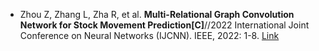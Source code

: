 * Zhou Z, Zhang L, Zha R, et al. <b>Multi-Relational Graph Convolution Network for Stock Movement Prediction[C]</b>//2022 International Joint Conference on Neural Networks (IJCNN). IEEE, 2022: 1-8. [Link](https://ieeexplore.ieee.org/abstract/document/9892482/)
